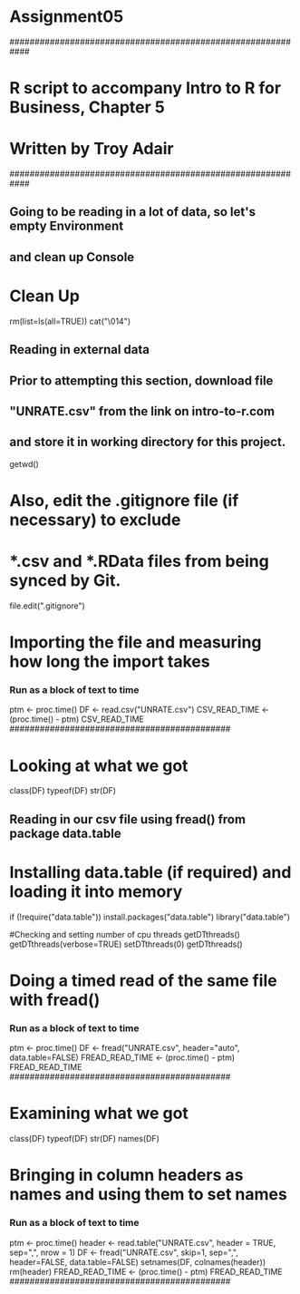 # Assignment05
############################################################
# R script to accompany Intro to R for Business, Chapter 5 #
# Written by Troy Adair                                    #
############################################################

## Going to be reading in a lot of data, so let's empty Environment
## and clean up Console
# Clean Up 
rm(list=ls(all=TRUE))
cat("\014") 

## Reading in external data
## Prior to attempting this section, download file
## "UNRATE.csv" from the link on intro-to-r.com
## and store it in working directory for this project.
getwd()


# Also, edit the .gitignore file (if necessary) to exclude
# *.csv and *.RData files from being synced by Git. 
file.edit(".gitignore")

# Importing the file and measuring how long the import takes
### Run as a block of text to time #########
ptm <- proc.time()
DF <- read.csv("UNRATE.csv")
CSV_READ_TIME <- (proc.time() - ptm)
CSV_READ_TIME
############################################

# Looking at what we got
class(DF)
typeof(DF)
str(DF)


## Reading in our csv file using fread() from package data.table 
# Installing data.table (if required) and loading it into memory
if (!require("data.table")) install.packages("data.table")
library("data.table")

#Checking and setting number of cpu threads
getDTthreads()
getDTthreads(verbose=TRUE)
setDTthreads(0)
getDTthreads()

# Doing a timed read of the same file with fread()
### Run as a block of text to time #########
ptm <- proc.time()
DF <- fread("UNRATE.csv", header="auto", 
            data.table=FALSE)
FREAD_READ_TIME <- (proc.time() - ptm)
FREAD_READ_TIME
############################################

# Examining what we got
class(DF)
typeof(DF)
str(DF)
names(DF)

# Bringing in column headers as names and using them to set names
### Run as a block of text to time #########
ptm <- proc.time()
header <- read.table("UNRATE.csv", header = TRUE,
                     sep=",", nrow = 1)
DF <- fread("UNRATE.csv", skip=1, sep=",",
                  header=FALSE, data.table=FALSE)
setnames(DF, colnames(header))
rm(header)
FREAD_READ_TIME <- (proc.time() - ptm)
FREAD_READ_TIME
############################################




